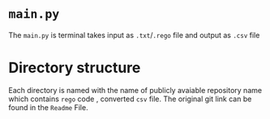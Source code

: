 # `main.py`
The `main.py` is terminal takes input as `.txt`/`.rego` file and output as `.csv`  file
# Directory structure
Each directory is named with the name of publicly avaiable repository name which contains `rego` code , converted `csv` file. The original git link can be found in the `Readme` File.
